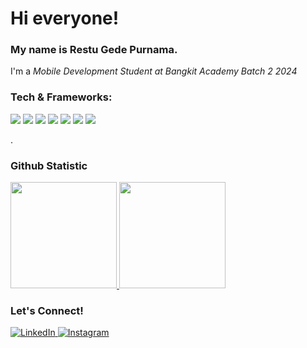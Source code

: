 # Hi everyone!
### My name is **Restu Gede Purnama**.
I'm a *Mobile Development Student at Bangkit Academy Batch 2 2024* 

### Tech & Frameworks:
<p>
    <img src="https://img.shields.io/badge/kotlin-%237F52FF.svg?style=for-the-badge&logo=kotlin&logoColor=white" />
    <img src="https://img.shields.io/badge/javascript-%23323330.svg?style=for-the-badge&logo=javascript&logoColor=%23F7DF1E" />
    <img src="https://img.shields.io/badge/C++-00599C?style=for-the-badge&logo=cplusplus&logoColor=white" />
    <img src="https://img.shields.io/badge/Node%20js-339933?style=for-the-badge&logo=nodedotjs&logoColor=white" />
    <img src="https://shields.io/badge/react-black?logo=react&style=for-the-badge" />
    <img src="https://img.shields.io/badge/php-%23777BB4.svg?style=for-the-badge&logo=php&logoColor=white"/>
    <img src="https://img.shields.io/badge/Laravel-v8-FF2D20?style=for-the-badge&logo=laravel&logoColor=white"/>
</p>. 

### Github Statistic
<p align="left">
<a href="https://github.com/erstuu">
<img height="170em" src="https://github-readme-stats-eight-theta.vercel.app/api/top-langs/?username=erstuu&layout=compact&langs_count=8&theme=buefy"/>
<img height="170em" src="https://github-readme-stats-eight-theta.vercel.app/api?username=erstuu&show_icons=true&theme=buefy&include_all_commits=true&count_private=true"/>
</a>
</p>

### Let's Connect! 
<p> 
  <a href="https://www.linkedin.com/in/restu-gede-purnama-aa9583277/" target="_blank">
    <img alt="LinkedIn" src="https://img.shields.io/badge/linkedin-%230077B5.svg?&style=for-the-badge&logo=linkedin&logoColor=white" />
  </a> 
  <a href="https://www.instagram.com/erstuu_/" target="_blank">
    <img alt="Instagram" src="https://img.shields.io/badge/instagram-%23E4405F.svg?&style=for-the-badge&logo=instagram&logoColor=white" />
  </a> 
</p>
